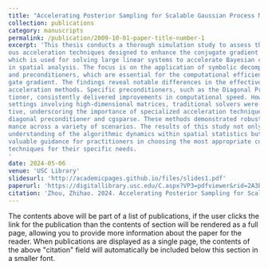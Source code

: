```yaml
---
title: "Accelerating Posterior Sampling for Scalable Gaussian Process Model"
collection: publications
category: manuscripts
permalink: /publication/2009-10-01-paper-title-number-1
excerpt: 'This thesis conducts a thorough simulation study to assess the effectiveness of vari-
ous acceleration techniques designed to enhance the conjugate gradient algorithm,
which is used for solving large linear systems to accelerate Bayesian computation
in spatial analysis. The focus is on the application of symbolic decomposition
and preconditioners, which are essential for the computational efficiency of conju-
gate gradient. The findings reveal notable differences in the effectiveness of these
acceleration methods. Specific preconditioners, such as the Diagonal Precondi-
tioner, consistently delivered improvements in computational speed. However, in
settings involving high-dimensional matrices, traditional solvers were less effec-
tive, underscoring the importance of specialized acceleration techniques like the
diagonal preconditioner and cgsparse. These methods demonstrated robust perfor-
mance across a variety of scenarios. The results of this study not only enhance our
understanding of the algorithmic dynamics within spatial statistics but also offer
valuable guidance for practitioners in choosing the most appropriate computational
techniques for their specific needs.
'
date: 2024-05-06
venue: 'USC Library'
slidesurl: 'http://academicpages.github.io/files/slides1.pdf'
paperurl: 'https://digitallibrary.usc.edu/C.aspx?VP3=pdfviewer&rid=2A3BF1MGJ56X0'
citation: 'Zhou, Zhihao. 2024. Accelerating Posterior Sampling for Scalable Gaussian Process Model: A Comparative Study of Acceleration Techniques for Solving Linear SystemsMaster’s thesis, University of Southern California. Accessed June 7, 2024.'
---
```

The contents above will be part of a list of publications, if the user clicks the link for the publication than the contents of section will be rendered as a full page, allowing you to provide more information about the paper for the reader. When publications are displayed as a single page, the contents of the above "citation" field will automatically be included below this section in a smaller font.
